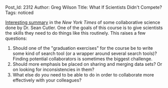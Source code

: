 Post_Id: 2312
Author: Greg Wilson
Title: What If Scientists Didn't Compete?
Tags: noticed

<p><a href="http://tierneylab.blogs.nytimes.com/2009/04/30/what-if-scientists-didnt-compete/">Interesting summary</a> in the <em>New York Times</em> of some collaborative science done by Dr. Sean Cutler. One of the goals of this course is to give scientists the skills they need to do things like this routinely.  This raises a few questions:</p>
<ol>
<li>Should one of the "graduation exercises" for the course be to write some kind of search tool (or a wrapper around several search tools)?  Finding potential collaborators is sometimes the biggest challenge.</li>
<li>Should more emphasis be placed on sharing and merging data sets? Or on looking for inconsistencies in them?</li>
<li>What else do <em>you</em> need to be able to do in order to collaborate more effectively with your colleagues?</li>
</ol>
